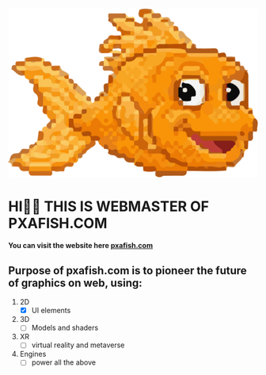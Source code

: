 
<!-- this is the cover image -->
![cover image for pxafish.com](pxafish.png)
#   HI👋🏻 THIS IS WEBMASTER OF **PXAFISH.COM**

#### You can visit the website here [pxafish.com](https://pxafish.com/)

## Purpose of pxafish.com is to pioneer the future of graphics on web, using:
1. 2D
      - [x] UI elements
2. 3D
      - [ ] Models and shaders
3. XR
      - [ ] virtual reality and metaverse
4. Engines
      - [ ] power all the above

